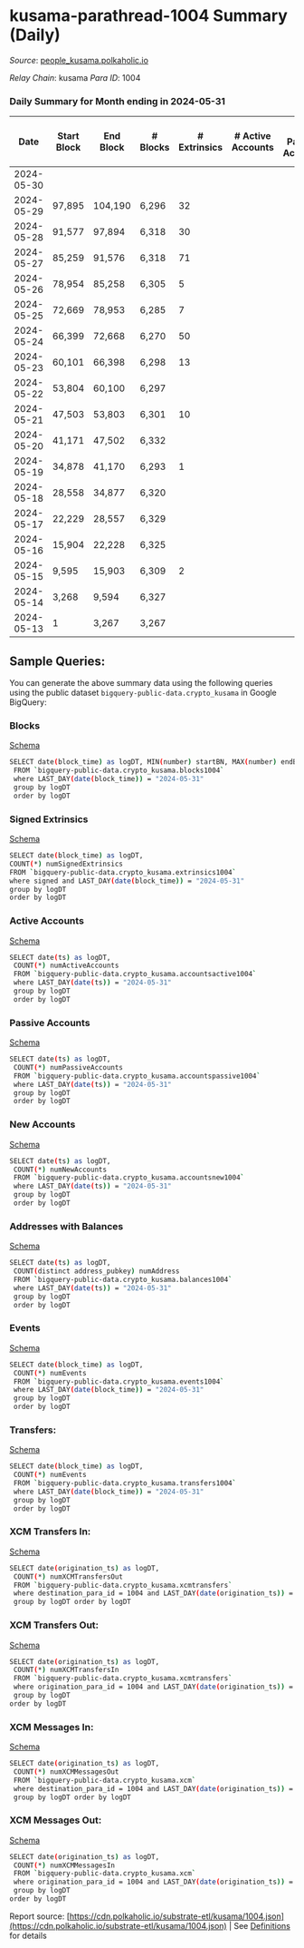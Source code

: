 # kusama-parathread-1004 Summary (Daily)

_Source_: [people_kusama.polkaholic.io](https://people_kusama.polkaholic.io)

*Relay Chain*: kusama
*Para ID*: 1004



### Daily Summary for Month ending in 2024-05-31


| Date    | Start Block | End Block | # Blocks | # Extrinsics | # Active Accounts | # Passive Accounts | # New Accounts | # Addresses | # Events  | # Transfers ($USD) | # XCM Transfers In ($USD) | # XCM Transfers Out ($USD) | # XCM In | # XCM Out | Issues |
|---------|-------------|-----------|----------|--------------|-------------------|--------------------|----------------|-------------|-----------|--------------------|---------------------------|----------------------------|----------|-----------|--------|
| 2024-05-30 |  |  |  |  |  |  |  |  |  |   |   |   |  |  |  |
| 2024-05-29 | 97,895 | 104,190 | 6,296 | 32 |  |  |  | 4,300 | 13,415 | 514  |   |   |  |  |  |
| 2024-05-28 | 91,577 | 97,894 | 6,318 | 30 |  |  |  | 4,291 | 13,393 | 510  |   |   |  |  |  |
| 2024-05-27 | 85,259 | 91,576 | 6,318 | 71 |  |  |  | 4,288 | 13,979 | 816  |   |   |  |  |  |
| 2024-05-26 | 78,954 | 85,258 | 6,305 | 5 |  |  |  | 4,288 | 12,726 | 71  |   |   |  |  |  |
| 2024-05-25 | 72,669 | 78,953 | 6,285 | 7 |  |  |  | 4,286 | 12,676 | 63  |   |   |  |  |  |
| 2024-05-24 | 66,399 | 72,668 | 6,270 | 50 |  |  |  | 4,286 | 13,617 | 740  |   |   |  |  |  |
| 2024-05-23 | 60,101 | 66,398 | 6,298 | 13 |  |  |  | 4,283 | 12,985 | 293  |   |   |  |  |  |
| 2024-05-22 | 53,804 | 60,100 | 6,297 |  |  |  |  | 4,280 | 12,625 | 22  |   |   |  |  |  |
| 2024-05-21 | 47,503 | 53,803 | 6,301 | 10 |  |  |  | 4,280 | 12,838 | 167  |   |   |  |  |  |
| 2024-05-20 | 41,171 | 47,502 | 6,332 |  |  |  |  | 4,278 | 12,668 |   |   |   |  |  |  |
| 2024-05-19 | 34,878 | 41,170 | 6,293 | 1 |  |  |  | 4,278 | 12,635 | 34  |   |   |  |  |  |
| 2024-05-18 | 28,558 | 34,877 | 6,320 |  |  |  |  | 4,277 | 12,653 |   |   |   |  |  |  |
| 2024-05-17 | 22,229 | 28,557 | 6,329 |  |  |  |  | 4,277 | 12,661 |   |   |   |  |  |  |
| 2024-05-16 | 15,904 | 22,228 | 6,325 |  |  |  |  | 4,277 | 12,654 |   |   |   |  |  |  |
| 2024-05-15 | 9,595 | 15,903 | 6,309 | 2 |  |  |  | 4,277 | 42,699 | 78  |   |   |  |  |  |
| 2024-05-14 | 3,268 | 9,594 | 6,327 |  |  |  |  |  | 12,658 |   |   |   |  |  |  |
| 2024-05-13 | 1 | 3,267 | 3,267 |  |  |  |  |  | 6,535 |   |   |   |  |  |  |

## Sample Queries:
You can generate the above summary data using the following queries using the public dataset `bigquery-public-data.crypto_kusama` in Google BigQuery:


### Blocks 

[Schema](https://github.com/colorfulnotion/substrate-etl/blob/main/schema/blocks.json)

```bash
SELECT date(block_time) as logDT, MIN(number) startBN, MAX(number) endBN, COUNT(*) numBlocks 
 FROM `bigquery-public-data.crypto_kusama.blocks1004`  
 where LAST_DAY(date(block_time)) = "2024-05-31" 
 group by logDT 
 order by logDT
```

### Signed Extrinsics 

[Schema](https://github.com/colorfulnotion/substrate-etl/blob/main/schema/extrinsics.json)

```bash
SELECT date(block_time) as logDT, 
COUNT(*) numSignedExtrinsics 
FROM `bigquery-public-data.crypto_kusama.extrinsics1004`  
where signed and LAST_DAY(date(block_time)) = "2024-05-31" 
group by logDT 
order by logDT
```

### Active Accounts 

[Schema](https://github.com/colorfulnotion/substrate-etl/blob/main/schema/accountsactive.json)

```bash
SELECT date(ts) as logDT, 
 COUNT(*) numActiveAccounts 
 FROM `bigquery-public-data.crypto_kusama.accountsactive1004` 
 where LAST_DAY(date(ts)) = "2024-05-31" 
 group by logDT 
 order by logDT
```

### Passive Accounts 

[Schema](https://github.com/colorfulnotion/substrate-etl/blob/main/schema/accountspassive.json)

```bash
SELECT date(ts) as logDT, 
 COUNT(*) numPassiveAccounts 
 FROM `bigquery-public-data.crypto_kusama.accountspassive1004` 
 where LAST_DAY(date(ts)) = "2024-05-31" 
 group by logDT 
 order by logDT
```

### New Accounts 

[Schema](https://github.com/colorfulnotion/substrate-etl/blob/main/schema/accountsnew.json)

```bash
SELECT date(ts) as logDT, 
 COUNT(*) numNewAccounts 
 FROM `bigquery-public-data.crypto_kusama.accountsnew1004` 
 where LAST_DAY(date(ts)) = "2024-05-31" 
 group by logDT
 order by logDT
```

### Addresses with Balances 

[Schema](https://github.com/colorfulnotion/substrate-etl/blob/main/schema/balances.json)

```bash
SELECT date(ts) as logDT,
 COUNT(distinct address_pubkey) numAddress 
 FROM `bigquery-public-data.crypto_kusama.balances1004` 
 where LAST_DAY(date(ts)) = "2024-05-31" 
 group by logDT 
 order by logDT
```

### Events 

[Schema](https://github.com/colorfulnotion/substrate-etl/blob/main/schema/events.json)

```bash
SELECT date(block_time) as logDT, 
 COUNT(*) numEvents 
 FROM `bigquery-public-data.crypto_kusama.events1004` 
 where LAST_DAY(date(block_time)) = "2024-05-31" 
 group by logDT 
 order by logDT
```

### Transfers:

[Schema](https://github.com/colorfulnotion/substrate-etl/blob/main/schema/transfers.json)

```bash
SELECT date(block_time) as logDT, 
 COUNT(*) numEvents 
 FROM `bigquery-public-data.crypto_kusama.transfers1004` 
 where LAST_DAY(date(block_time)) = "2024-05-31" 
 group by logDT 
 order by logDT
```

### XCM Transfers In: 

[Schema](https://github.com/colorfulnotion/substrate-etl/blob/main/schema/xcmtransfers.json)

```bash
SELECT date(origination_ts) as logDT, 
 COUNT(*) numXCMTransfersOut 
 FROM `bigquery-public-data.crypto_kusama.xcmtransfers` 
 where destination_para_id = 1004 and LAST_DAY(date(origination_ts)) = "2024-05-31" 
 group by logDT order by logDT
```

### XCM Transfers Out: 

[Schema](https://github.com/colorfulnotion/substrate-etl/blob/main/schema/xcmtransfers.json)

```bash
SELECT date(origination_ts) as logDT, 
 COUNT(*) numXCMTransfersIn 
 FROM `bigquery-public-data.crypto_kusama.xcmtransfers` 
 where origination_para_id = 1004 and LAST_DAY(date(origination_ts)) = "2024-05-31" 
 group by logDT 
order by logDT
```

### XCM Messages In: 

[Schema](https://github.com/colorfulnotion/substrate-etl/blob/main/schema/xcm.json)

```bash
SELECT date(origination_ts) as logDT, 
 COUNT(*) numXCMMessagesOut 
 FROM `bigquery-public-data.crypto_kusama.xcm` 
 where destination_para_id = 1004 and LAST_DAY(date(origination_ts)) = "2024-05-31" 
 group by logDT order by logDT
```

### XCM Messages Out: 

[Schema](https://github.com/colorfulnotion/substrate-etl/blob/main/schema/xcm.json)

```bash
SELECT date(origination_ts) as logDT, 
 COUNT(*) numXCMMessagesIn 
 FROM `bigquery-public-data.crypto_kusama.xcm` 
 where origination_para_id = 1004 and LAST_DAY(date(origination_ts)) = "2024-05-31" 
 group by logDT 
order by logDT
```


Report source: [https://cdn.polkaholic.io/substrate-etl/kusama/1004.json](https://cdn.polkaholic.io/substrate-etl/kusama/1004.json) | See [Definitions](/DEFINITIONS.md) for details
